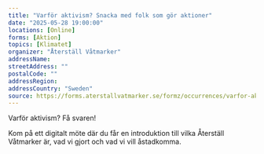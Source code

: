 ```yaml
---
title: "Varför aktivism? Snacka med folk som gör aktioner"
date: "2025-05-28 19:00:00"
locations: [Online]
forms: [Aktion]
topics: [Klimatet]
organizer: "Återställ Våtmarker"
addressName:
streetAddress: ""
postalCode: ""
addressRegion:
addressCountry: "Sweden"
source: https://forms.aterstallvatmarker.se/formz/occurrences/varfor-aktivism-snacka-med-folk-som-gor-aktioner-2025-05-28/registrations/new
---
```

Varför aktivism? Få svaren!



Kom på ett digitalt möte där du får en introduktion till vilka Återställ Våtmarker är, vad vi gjort och vad vi vill åstadkomma.
